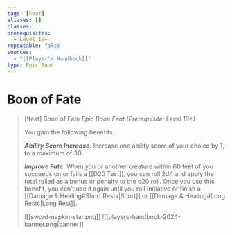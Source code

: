 ```yaml
---
tags: [Feat]
aliases: []
classes: 
prerequisites:
  - Level 19+
repeatable: false
sources:
  - "[[Player's Handbook]]"
type: Epic Boon
---
```

# Boon of Fate
>[!feat] Boon of Fate
>_Epic Boon Feat (Prerequisite: Level 19+)_
>
>You gain the following benefits.
>
>**_Ability Score Increase._** Increase one ability score of your choice by 1, to a maximum of 30.
>
>**_Improve Fate._** When you or another creature within 60 feet of you succeeds on or fails a [[D20 Test]], you can roll 2d4 and apply the total rolled as a bonus or penalty to the d20 roll. Once you use this benefit, you can’t use it again until you roll Initiative or finish a [[Damage & Healing#Short Rests\|Short]] or [[Damage & Healing#Long Rests\|Long Rest]].
>
>![[sword-napkin-star.png]]
![[players-handbook-2024-banner.png|banner]]